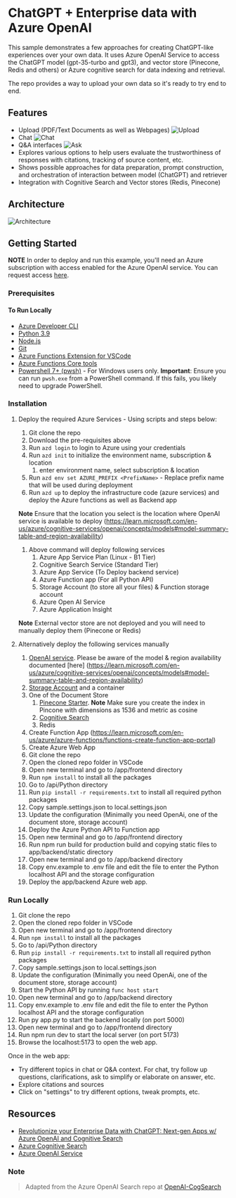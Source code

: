 # ChatGPT + Enterprise data with Azure OpenAI

This sample demonstrates a few approaches for creating ChatGPT-like experiences over your own data. It uses Azure OpenAI Service to access the ChatGPT model (gpt-35-turbo and gpt3), and vector store (Pinecone, Redis and others) or Azure cognitive search for data indexing and retrieval.

The repo provides a way to upload your own data so it's ready to try end to end.

## Features

* Upload (PDF/Text Documents as well as Webpages)
![Upload](/assets/Upload.png)
* Chat
![Chat](/assets/Chat.png)
* Q&A interfaces
![Ask](/assets/Ask.png)
* Explores various options to help users evaluate the trustworthiness of responses with citations, tracking of source content, etc.
* Shows possible approaches for data preparation, prompt construction, and orchestration of interaction between model (ChatGPT) and retriever
* Integration with Cognitive Search and Vector stores (Redis, Pinecone)

## Architecture

![Architecture](/assets/Chatbot.png)

## Getting Started

**NOTE** In order to deploy and run this example, you'll need an Azure subscription with access enabled for the Azure OpenAI service. You can request access [here](https://aka.ms/oaiapply).

### Prerequisites

#### To Run Locally

* [Azure Developer CLI](https://aka.ms/azure-dev/install)
* [Python 3.9](https://www.python.org/downloads/)
* [Node.js](https://nodejs.org/en/download/)
* [Git](https://git-scm.com/downloads)
* [Azure Functions Extension for VSCode](https://marketplace.visualstudio.com/items?itemName=ms-azuretools.vscode-azurefunctions)
* [Azure Functions Core tools](https://learn.microsoft.com/en-us/azure/azure-functions/functions-run-local#install-the-azure-functions-core-tools)
* [Powershell 7+ (pwsh)](https://github.com/powershell/powershell) - For Windows users only. **Important**: Ensure you can run `pwsh.exe` from a PowerShell command. If this fails, you likely need to upgrade PowerShell.

### Installation

1. Deploy the required Azure Services - Using scripts and steps below: 
   1. Git clone the repo
   2. Download the pre-requisites above
   3. Run `azd login` to login to Azure using your credentials
   4. Run `azd init` to initialize the environment name, subscription & location
      1. enter environment name, select subscription & location
   5. Run `azd env set AZURE_PREFIX <PrefixName>`  - Replace prefix name that will be used during deployment
   6. Run `azd up` to deploy the infrastructure code (azure services) and deploy the Azure functions as well as Backend app

   **Note** Ensure that the location you select is the location where OpenAI service is available to deploy (https://learn.microsoft.com/en-us/azure/cognitive-services/openai/concepts/models#model-summary-table-and-region-availability)
      1. Above command will deploy following services
         1. Azure App Service Plan (Linux - B1 Tier)
         2. Cognitive Search Service (Standard Tier)
         3. Azure App Service (To Deploy backend service)
         4. Azure Function app (For all Python API)
         5. Storage Account (to store all your files) & Function storage account
         6. Azure Open AI Service
         7. Azure Application Insight
   
   **Note** External vector store are not deployed and you will need to manually deploy them (Pinecone or Redis)
2. Alternatively deploy the following services manually
   1. [OpenAI service](https://learn.microsoft.com/en-us/azure/cognitive-services/openai/how-to/create-resource?pivots=web-portal).   Please be aware of the model & region availability documented [here]
(https://learn.microsoft.com/en-us/azure/cognitive-services/openai/concepts/models#model-summary-table-and-region-availability)
   1. [Storage Account](https://learn.microsoft.com/en-us/azure/storage/common/storage-account-create?tabs=azure-portal) and a container
   2. One of the Document Store
      1. [Pinecone Starter](https://www.pinecone.io/pricing/).  **Note** Make sure you create the index in Pincone with dimensions as 1536 and metric as cosine
      2. [Cognitive Search](https://learn.microsoft.com/en-us/azure/search/search-create-service-portal)
      3. Redis
   3. Create Function App (https://learn.microsoft.com/en-us/azure/azure-functions/functions-create-function-app-portal)
   4. Create Azure Web App
   5. Git clone the repo
   6. Open the cloned repo folder in VSCode
   7. Open new terminal and go to /app/frontend directory
   8. Run `npm install` to install all the packages
   9.  Go to /api/Python directory
   10. Run `pip install -r requirements.txt` to install all required python packages
   11. Copy sample.settings.json to local.settings.json
   12. Update the configuration (Minimally you need OpenAi, one of the document store, storage account)
   13. Deploy the Azure Python API to Function app
   14. Open new terminal and go to /app/frontend directory
   15. Run npm run build for production build and copying static files to app/backend/static directory
   16. Open new terminal and go to /app/backend directory
   17. Copy env.example to .env file and edit the file to enter the Python localhost API and the storage configuration
   18. Deploy the app/backend Azure web app.


### Run Locally
   
1. Git clone the repo
2. Open the cloned repo folder in VSCode
3. Open new terminal and go to /app/frontend directory
4. Run `npm install` to install all the packages
5.  Go to /api/Python directory
6.  Run `pip install -r requirements.txt` to install all required python packages
7.  Copy sample.settings.json to local.settings.json
8.  Update the configuration (Minimally you need OpenAi, one of the document store, storage account)
9.  Start the Python API by running `func host start`
10. Open new terminal and go to /app/backend directory
12. Copy env.example to .env file and edit the file to enter the Python localhost API and the storage configuration
13. Run py app.py to start the backend locally (on port 5000)
19. Open new terminal and go to /app/frontend directory
20. Run npm run dev to start the local server (on port 5173)
21. Browse the localhost:5173 to open the web app.

Once in the web app:

* Try different topics in chat or Q&A context. For chat, try follow up questions, clarifications, ask to simplify or elaborate on answer, etc.
* Explore citations and sources
* Click on "settings" to try different options, tweak prompts, etc.

## Resources

* [Revolutionize your Enterprise Data with ChatGPT: Next-gen Apps w/ Azure OpenAI and Cognitive Search](https://aka.ms/entgptsearchblog)
* [Azure Cognitive Search](https://learn.microsoft.com/azure/search/search-what-is-azure-search)
* [Azure OpenAI Service](https://learn.microsoft.com/azure/cognitive-services/openai/overview)

### Note

>Adapted from the Azure OpenAI Search repo at [OpenAI-CogSearch](https://github.com/Azure-Samples/azure-search-openai-demo/)
